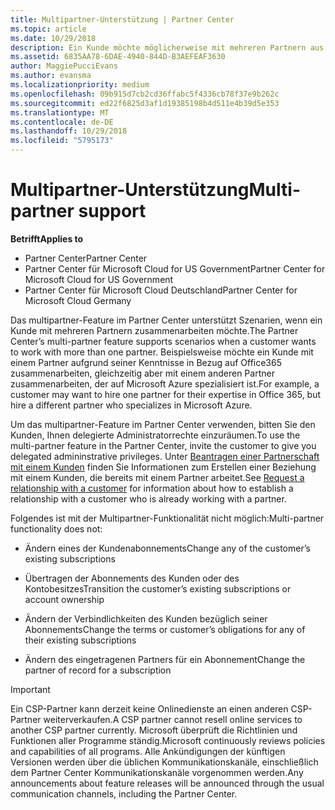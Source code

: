 ```yaml
---
title: Multipartner-Unterstützung | Partner Center
ms.topic: article
ms.date: 10/29/2018
description: Ein Kunde möchte möglicherweise mit mehreren Partnern aus dem Programm für Cloud-Lösungsanbieter zusammenarbeiten, die sich auf unterschiedliche Dienste spezialisiert haben.
ms.assetid: 6835AA78-6DAE-4940-844D-B3AEFEAF3630
author: MaggiePucciEvans
ms.author: evansma
ms.localizationpriority: medium
ms.openlocfilehash: 09b915d7cb2cd36ffabc5f4336cb78f37e9b262c
ms.sourcegitcommit: ed22f6825d3af1d19385198b4d511e4b39d5e353
ms.translationtype: MT
ms.contentlocale: de-DE
ms.lasthandoff: 10/29/2018
ms.locfileid: "5795173"
---
```

# <a name="multi-partner-support"></a><span data-ttu-id="10aa7-103">Multipartner-Unterstützung</span><span class="sxs-lookup"><span data-stu-id="10aa7-103">Multi-partner support</span></span>

**<span data-ttu-id="10aa7-104">Betrifft</span><span class="sxs-lookup"><span data-stu-id="10aa7-104">Applies to</span></span>**

-  <span data-ttu-id="10aa7-105">Partner Center</span><span class="sxs-lookup"><span data-stu-id="10aa7-105">Partner Center</span></span>
-  <span data-ttu-id="10aa7-106">Partner Center für Microsoft Cloud for US Government</span><span class="sxs-lookup"><span data-stu-id="10aa7-106">Partner Center for Microsoft Cloud for US Government</span></span>
-  <span data-ttu-id="10aa7-107">Partner Center für Microsoft Cloud Deutschland</span><span class="sxs-lookup"><span data-stu-id="10aa7-107">Partner Center for Microsoft Cloud Germany</span></span>

<span data-ttu-id="10aa7-108">Das multipartner-Feature im Partner Center unterstützt Szenarien, wenn ein Kunde mit mehreren Partnern zusammenarbeiten möchte.</span><span class="sxs-lookup"><span data-stu-id="10aa7-108">The Partner Center’s multi-partner feature supports scenarios when a customer wants to work with more than one partner.</span></span> <span data-ttu-id="10aa7-109">Beispielsweise möchte ein Kunde mit einem Partner aufgrund seiner Kenntnisse in Bezug auf Office365 zusammenarbeiten, gleichzeitig aber mit einem anderen Partner zusammenarbeiten, der auf Microsoft Azure spezialisiert ist.</span><span class="sxs-lookup"><span data-stu-id="10aa7-109">For example, a customer may want to hire one partner for their expertise in Office 365, but hire a different partner who specializes in Microsoft Azure.</span></span>

<span data-ttu-id="10aa7-110">Um das multipartner-Feature im Partner Center verwenden, bitten Sie den Kunden, Ihnen delegierte Administratorrechte einzuräumen.</span><span class="sxs-lookup"><span data-stu-id="10aa7-110">To use the multi-partner feature in the Partner Center, invite the customer to give you delegated admininstrative privileges.</span></span> <span data-ttu-id="10aa7-111">Unter [Beantragen einer Partnerschaft mit einem Kunden](request-a-relationship-with-a-customer.md) finden Sie Informationen zum Erstellen einer Beziehung mit einem Kunden, die bereits mit einem Partner arbeitet.</span><span class="sxs-lookup"><span data-stu-id="10aa7-111">See [Request a relationship with a customer](request-a-relationship-with-a-customer.md) for information about how to establish a relationship with a customer who is already working with a partner.</span></span>

<span data-ttu-id="10aa7-112">Folgendes ist mit der Multipartner-Funktionalität nicht möglich:</span><span class="sxs-lookup"><span data-stu-id="10aa7-112">Multi-partner functionality does not:</span></span>

-   <span data-ttu-id="10aa7-113">Ändern eines der Kundenabonnements</span><span class="sxs-lookup"><span data-stu-id="10aa7-113">Change any of the customer’s existing subscriptions</span></span>

-   <span data-ttu-id="10aa7-114">Übertragen der Abonnements des Kunden oder des Kontobesitzes</span><span class="sxs-lookup"><span data-stu-id="10aa7-114">Transition the customer’s existing subscriptions or account ownership</span></span>

-   <span data-ttu-id="10aa7-115">Ändern der Verbindlichkeiten des Kunden bezüglich seiner Abonnements</span><span class="sxs-lookup"><span data-stu-id="10aa7-115">Change the terms or customer’s obligations for any of their existing subscriptions</span></span>

-   <span data-ttu-id="10aa7-116">Ändern des eingetragenen Partners für ein Abonnement</span><span class="sxs-lookup"><span data-stu-id="10aa7-116">Change the partner of record for a subscription</span></span>

> [!IMPORTANT]  
> <span data-ttu-id="10aa7-117">Ein CSP-Partner kann derzeit keine Onlinedienste an einen anderen CSP-Partner weiterverkaufen.</span><span class="sxs-lookup"><span data-stu-id="10aa7-117">A CSP partner cannot resell online services to another CSP partner currently.</span></span> <span data-ttu-id="10aa7-118">Microsoft überprüft die Richtlinien und Funktionen aller Programme ständig.</span><span class="sxs-lookup"><span data-stu-id="10aa7-118">Microsoft continuously reviews policies and capabilities of all programs.</span></span> <span data-ttu-id="10aa7-119">Alle Ankündigungen der künftigen Versionen werden über die üblichen Kommunikationskanäle, einschließlich dem Partner Center Kommunikationskanäle vorgenommen werden.</span><span class="sxs-lookup"><span data-stu-id="10aa7-119">Any announcements about feature releases will be announced through the usual communication channels, including the Partner Center.</span></span>  

 






